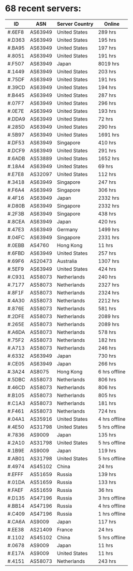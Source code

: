 # 68 recent servers:

| ID | ASN | Server Country | Online |
| ------ | ------ | ------ | ------ |
| #.6EF8 | AS63949 | United States | 289 hrs |
| #.D363 | AS63949 | United States | 195 hrs |
| #.BA95 | AS63949 | United States | 197 hrs |
| #.8051 | AS63949 | United States | 191 hrs |
| #.F507 | AS63949 | Japan | 8019 hrs |
| #.1449 | AS63949 | United States | 203 hrs |
| #.75DF | AS63949 | United States | 191 hrs |
| #.39CD | AS63949 | United States | 194 hrs |
| #.B445 | AS63949 | United States | 287 hrs |
| #.07F7 | AS63949 | United States | 296 hrs |
| #.0E7E | AS63949 | United States | 193 hrs |
| #.DDA9 | AS63949 | United States | 72 hrs |
| #.285D | AS63949 | United States | 290 hrs |
| #.5B97 | AS63949 | United States | 1691 hrs |
| #.DF53 | AS63949 | Singapore | 410 hrs |
| #.DCF9 | AS63949 | United States | 291 hrs |
| #.6ADB | AS53889 | United States | 1652 hrs |
| #.18A4 | AS63949 | United States | 69 hrs |
| #.E7E8 | AS32097 | United States | 112 hrs |
| #.3418 | AS63949 | Singapore | 247 hrs |
| #.F6A4 | AS63949 | Singapore | 306 hrs |
| #.4F16 | AS63949 | Japan | 2332 hrs |
| #.D80B | AS63949 | Singapore | 2332 hrs |
| #.2F3B | AS63949 | Singapore | 438 hrs |
| #.8CEA | AS63949 | Japan | 420 hrs |
| #.47E3 | AS63949 | Germany | 1499 hrs |
| #.04FC | AS63949 | Singapore | 2331 hrs |
| #.0EBB | AS4760 | Hong Kong | 11 hrs |
| #.6FBD | AS63949 | United States | 257 hrs |
| #.69F6 | AS20473 | Australia | 1307 hrs |
| #.5EF9 | AS63949 | United States | 424 hrs |
| #.C931 | AS58073 | Netherlands | 240 hrs |
| #.7177 | AS58073 | Netherlands | 2327 hrs |
| #.8F1F | AS58073 | Netherlands | 2324 hrs |
| #.4A30 | AS58073 | Netherlands | 2212 hrs |
| #.876E | AS58073 | Netherlands | 581 hrs |
| #.2DFE | AS58073 | Netherlands | 2089 hrs |
| #.265E | AS58073 | Netherlands | 2089 hrs |
| #.A6DA | AS58073 | Netherlands | 578 hrs |
| #.75F2 | AS58073 | Netherlands | 182 hrs |
| #.A713 | AS58073 | Netherlands | 246 hrs |
| #.6332 | AS63949 | Japan | 730 hrs |
| #.CE05 | AS63949 | Japan | 266 hrs |
| #.3A24 | AS8075 | Hong Kong | 6 hrs offline |
| #.5DBC | AS58073 | Netherlands | 806 hrs |
| #.46CD | AS58073 | Netherlands | 806 hrs |
| #.B105 | AS58073 | Netherlands | 805 hrs |
| #.C1A3 | AS58073 | Netherlands | 181 hrs |
| #.F461 | AS58073 | Netherlands | 724 hrs |
| #.04A1 | AS35916 | United States | 4 hrs offline |
| #.4E50 | AS31798 | United States | 5 hrs offline |
| #.7836 | AS9009 | Japan | 135 hrs |
| #.2A10 | AS31798 | United States | 5 hrs offline |
| #.1B9E | AS9009 | Japan | 119 hrs |
| #.AB01 | AS31798 | United States | 5 hrs offline |
| #.4974 | AS45102 | China | 24 hrs |
| #.EFFF | AS51659 | Russia | 139 hrs |
| #.01DA | AS51659 | Russia | 133 hrs |
| #.FAEF | AS51659 | Russia | 36 hrs |
| #.D135 | AS47196 | Russia | 3 hrs offline |
| #.BB14 | AS47196 | Russia | 4 hrs offline |
| #.C409 | AS47196 | Russia | 1 hrs offline |
| #.CA6A | AS9009 | Japan | 117 hrs |
| #.EE38 | AS21409 | France | 24 hrs |
| #.1102 | AS45102 | China | 5 hrs offline |
| #.0678 | AS9009 | Japan | 11 hrs |
| #.E17A | AS9009 | United States | 11 hrs |
| #.4151 | AS58073 | Netherlands | 243 hrs |

